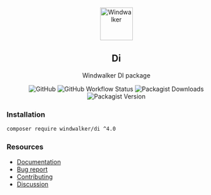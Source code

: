 <p align="center">
    <br/>
    <img src="https://user-images.githubusercontent.com/1639206/151679867-8df93936-e4af-4677-a6f3-eb33d27e038b.svg" alt="Windwalker"
        height="75">
    <br/>
</p>

<h2 align="center">Di</h2>

<p align="center">
    Windwalker DI package
</p>

<p align="center">
    <img alt="GitHub" src="https://img.shields.io/github/license/windwalker-io/di?style=flat-square">
    <img alt="GitHub Workflow Status" src="https://img.shields.io/github/actions/workflow/status/windwalker-io/di/ci.yml?label=test&style=flat-square">
    <img alt="Packagist Downloads" src="https://img.shields.io/packagist/dt/windwalker/di?style=flat-square">
    <img alt="Packagist Version" src="https://img.shields.io/packagist/v/windwalker/di?style=flat-square">
</p>

### Installation

```bash
composer require windwalker/di ^4.0
```

### Resources

- [Documentation](https://windwalker.io/documentation/components/di/)
- [Bug report](https://github.com/windwalker-io/framework)
- [Contributing](https://github.com/windwalker-io/framework)
- [Discussion](https://github.com/windwalker-io/framework/discussions)

